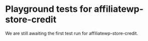 # Playground tests for affiliatewp-store-credit
We are still awaiting the first test run for affiliatewp-store-credit.
